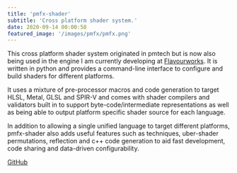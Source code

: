 ```yaml
---
title: 'pmfx-shader'
subtitle: 'Cross platform shader system.'
date: 2020-09-14 00:00:58
featured_image: '/images/pmfx/pmfx.png'
---
```


This cross platform shader system originated in pmtech but is now also being used in the engine I am currently developing at [Flavourworks](https://www.flavourworks.co/). It is written in python and provides a command-line interface to configure and build shaders for different platforms. 

It uses a mixture of pre-processor macros and code generation to target HLSL, Metal, GLSL and SPIR-V and comes with shader compilers and validators built in to support byte-code/intermediate representations as well as being able to output platform specific shader source for each language.

In addition to allowing a single unified language to target different platforms, pmfx-shader also adds useful features such as techniques, uber-shader permutations, reflection and c++ code generation to aid fast development, code sharing and data-driven configurability.

<a href="https://github.com/polymonster/pmfx-shader" class="button button--large">GitHub</a>

 